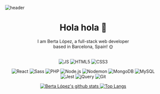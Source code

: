 ![header](https://capsule-render.vercel.app/api?type=wave&color=auto&height=300&section=header&text=Berta%20Lopez&fontSize=90)
<div align="center">
<h1> Hola hola 👋 </h1>

I am Berta López, a full-stack web developer<br>
based in Barcelona, Spain! 🌞
<br><br>

![JS](https://img.shields.io/badge/JavaScript-F7DF1E?style=flat-square&logo=JavaScript&logoColor=black)
![HTML5](https://img.shields.io/badge/HTML5-E34F26?style=flat-square&logo=HTML5&logoColor=white)
![CSS3](https://img.shields.io/badge/CSS3-1572B6?style=flat-square&logo=CSS3&logoColor=white)

![React](https://img.shields.io/badge/React-61DAFB?style=flat-square&logo=React&logoColor=black)
![Sass](https://img.shields.io/badge/Sass-CC6699?style=flat-square&logo=Sass&logoColor=white)
![PHP](https://img.shields.io/badge/PHP-777BB4?style=flat-square&logo=PHP&logoColor=white)
![Node.js](https://img.shields.io/badge/Node.js-339933?style=flat-square&logo=Node.js&logoColor=white)
![Nodemon](https://img.shields.io/badge/Nodemon-76D04B?style=flat-square&logo=Nodemon&logoColor=white)
![MongoDB](https://img.shields.io/badge/MongDB-47A248?style=flat-square&logo=MongoDB&logoColor=white)
![MySQL](https://img.shields.io/badge/MySQL-4479A1?style=flat-square&logo=MySQL&logoColor=white)
![Jest](https://img.shields.io/badge/Jest-C21325?style=flat-square&logo=Jest&logoColor=white)
![jQuery](https://img.shields.io/badge/jQuery-0769AD?style=flat-square&logo=jQuery&logoColor=white)
![Git](https://img.shields.io/badge/Git-F05032?style=flat-square&logo=Git&logoColor=white)

[![Berta López's github stats](https://github-readme-stats.vercel.app/api?username=bertali&show_icons=true&theme=vue-dark)
](https://github.com/bertali/github-readme-stats)
[![Top Langs](https://github-readme-stats.vercel.app/api/top-langs/?username=bertali&layout=compact)](https://github.com/bertali/github-readme-stats)
  
</div>  
